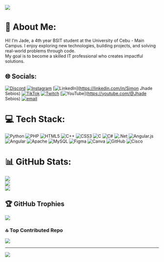 <img src="https://capsule-render.vercel.app/api?type=waving&height=300&color=gradient&text=Nganu%20naa%20man%20ka%20ari?&textBg=false&reversal=true&section=header&fontAlign=50"/>

# 💫 About Me:
Hi! I’m Jade, a 4th year BSIT student at the University of Cebu - Main Campus. I enjoy exploring new technologies, building projects, and solving real-world problems through code. <br>My goal is to become a skilled IT professional who creates impactful solutions.


## 🌐 Socials:
[![Discord](https://img.shields.io/badge/Discord-%237289DA.svg?logo=discord&logoColor=white)](https://discord.gg/748721505730560031) [![Instagram](https://img.shields.io/badge/Instagram-%23E4405F.svg?logo=Instagram&logoColor=white)](https://instagram.com/jhadesebios) [![LinkedIn](https://img.shields.io/badge/LinkedIn-%230077B5.svg?logo=linkedin&logoColor=white)](https://linkedin.com/in/Simon Jhade Sebios) [![TikTok](https://img.shields.io/badge/TikTok-%23000000.svg?logo=TikTok&logoColor=white)](https://tiktok.com/@Jade) [![Twitch](https://img.shields.io/badge/Twitch-%239146FF.svg?logo=Twitch&logoColor=white)](https://twitch.tv/Lagum) [![YouTube](https://img.shields.io/badge/YouTube-%23FF0000.svg?logo=YouTube&logoColor=white)](https://youtube.com/@Jhade Sebios) [![email](https://img.shields.io/badge/Email-D14836?logo=gmail&logoColor=white)](mailto:sebiosjhade31@gmail.com) 

# 💻 Tech Stack:
![Python](https://img.shields.io/badge/python-3670A0?style=for-the-badge&logo=python&logoColor=ffdd54) ![PHP](https://img.shields.io/badge/php-%23777BB4.svg?style=for-the-badge&logo=php&logoColor=white) ![HTML5](https://img.shields.io/badge/html5-%23E34F26.svg?style=for-the-badge&logo=html5&logoColor=white) ![C++](https://img.shields.io/badge/c++-%2300599C.svg?style=for-the-badge&logo=c%2B%2B&logoColor=white) ![CSS3](https://img.shields.io/badge/css3-%231572B6.svg?style=for-the-badge&logo=css3&logoColor=white) ![C](https://img.shields.io/badge/c-%2300599C.svg?style=for-the-badge&logo=c&logoColor=white) ![C#](https://img.shields.io/badge/c%23-%23239120.svg?style=for-the-badge&logo=csharp&logoColor=white) ![.Net](https://img.shields.io/badge/.NET-5C2D91?style=for-the-badge&logo=.net&logoColor=white) ![Angular.js](https://img.shields.io/badge/angular.js-%23E23237.svg?style=for-the-badge&logo=angularjs&logoColor=white) ![Angular](https://img.shields.io/badge/angular-%23DD0031.svg?style=for-the-badge&logo=angular&logoColor=white) ![Apache](https://img.shields.io/badge/apache-%23D42029.svg?style=for-the-badge&logo=apache&logoColor=white) ![MySQL](https://img.shields.io/badge/mysql-4479A1.svg?style=for-the-badge&logo=mysql&logoColor=white) ![Figma](https://img.shields.io/badge/figma-%23F24E1E.svg?style=for-the-badge&logo=figma&logoColor=white) ![Canva](https://img.shields.io/badge/Canva-%2300C4CC.svg?style=for-the-badge&logo=Canva&logoColor=white) ![GitHub](https://img.shields.io/badge/github-%23121011.svg?style=for-the-badge&logo=github&logoColor=white) ![Cisco](https://img.shields.io/badge/cisco-%23049fd9.svg?style=for-the-badge&logo=cisco&logoColor=black)
# 📊 GitHub Stats:
![](https://github-readme-stats.vercel.app/api?username=Jade&theme=shadow_blue&hide_border=false&include_all_commits=false&count_private=false)<br/>
![](https://nirzak-streak-stats.vercel.app/?user=Jade&theme=shadow_blue&hide_border=false)<br/>
![](https://github-readme-stats.vercel.app/api/top-langs/?username=Jade&theme=shadow_blue&hide_border=false&include_all_commits=false&count_private=false&layout=compact)

## 🏆 GitHub Trophies
![](https://github-profile-trophy.vercel.app/?username=Jade&theme=radical&no-frame=false&no-bg=true&margin-w=4)

### 🔝 Top Contributed Repo
![](https://github-contributor-stats.vercel.app/api?username=Jade&limit=5&theme=shadow_blue&combine_all_yearly_contributions=true)

---
[![](https://visitcount.itsvg.in/api?id=Jade&icon=1&color=0)](https://visitcount.itsvg.in)

<!-- Proudly created with GPRM ( https://gprm.itsvg.in ) -->
